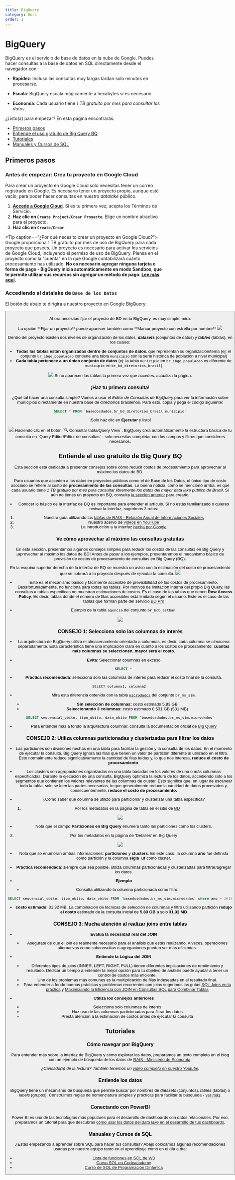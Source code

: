 ```yaml
---
title: BigQuery
category: Docs
order: 1
---
```


# BigQuery

BigQuery es el servicio de base de datos en la nube de Google. Puedes hacer consultas a la base de datos en SQL directamente desde el navegador con:

- **Rapidez**: Incluso las consultas muy largas tardan solo minutos en procesarse.

- **Escala**: BigQuery escala mágicamente a hexabytes si es necesario.

- **Economía**: Cada usuario tiene *1 TB gratuito por mes para consultar
  los datos*.

¿Listo(a) para empezar? En esta página encontrarás:

- [Primeros pasos](#primeros-pasos)
- [Entiende el uso gratuito de Big Query BQ](#entiende-el-uso-gratuito-de-big-query-bq)
- [Tutoriales](#tutoriales)
- [Manuales y Cursos de SQL](#manuales-y-cursos-de-sql)

## Primeros pasos

### Antes de empezar: Crea tu proyecto en Google Cloud

Para crear un proyecto en Google Cloud solo necesitas tener un correo registrado en
Google. Es necesario tener un proyecto propio, aunque esté vacío, para poder
hacer consultas en nuestro *datalake* público.

1. **[Accede a Google Cloud](https://console.cloud.google.com/projectselector2/home/dashboard)**.
   Si es tu primera vez, acepta los Términos de Servicio.
3. **Haz clic en `Create Project/Crear Proyecto`**. Elige un nombre atractivo para el proyecto.
5. **Haz clic en `Create/Crear`**

<Tip caption=="¿Por qué necesito crear un proyecto en Google Cloud?">
    Google proporciona 1 TB gratuito por mes de uso de BigQuery para cada
    proyecto que posees. Un proyecto es necesario para activar los
    servicios de Google Cloud, incluyendo el permiso de uso de BigQuery.
    Piensa en el proyecto como la "cuenta" en la que Google contabilizará cuánto
    procesamiento has utilizado. **No es necesario agregar
    ninguna tarjeta o forma de pago - BigQuery inicia automáticamente en modo Sandbox, que te permite utilizar sus recursos sin agregar un método de pago. [Lee más aquí](https://cloud.google.com/bigquery/docs/sandbox/?hl=es).**
</Tip>

### Accediendo al datalake de `Base de los Datos`

El botón de abajo te dirigirá a nuestro proyecto en Google BigQuery:

<Button
  href="https://console.cloud.google.com/bigquery?p=basedosdados&page=project"
  text="Ir a BigQuery"
/>

Ahora necesitas fijar el proyecto de BD en tu BigQuery, es muy simple, mira:

<Warning>
La opción **Fijar un proyecto** puede aparecer también como **Marcar proyecto con estrella por nombre**
</Warning>

<Image src="/docs/bq_access_project_new.gif"/>

Dentro del proyecto existen dos niveles de organización de los datos,
<strong>*datasets*</strong> (conjuntos de datos) y
<strong>*tables*</strong> (tablas), en los cuales:

- **Todas las tablas están organizadas dentro de conjuntos de datos**, que
  representan su organización/tema (ej: el conjunto
  `br_ibge_populacao` contiene una tabla `municipio` con la serie
  histórica de población a
  nivel municipal)
- **Cada tabla pertenece a un único conjunto de datos** (ej: la tabla
  `municipio` en `br_ibge_populacao` es diferente de `municipio` en `br_bd_diretorios_brasil`)
  
<Tip caption="[Mira aquí la guía de Google sobre cómo funciona la interfaz de BigQuery](https://cloud.google.com/bigquery/docs/bigquery-web-ui)."/>

<Image src="/docs/bq_dataset_tables_structure.png" />

<Warning>
Si no aparecen las tablas la primera vez que accedes, actualiza la página.
</Warning>

### ¡Haz tu primera consulta!

¿Qué tal hacer una consulta simple? Vamos a usar el *Editor de Consultas de
BigQuery* para ver la información sobre municipios directamente en nuestra base de directorios brasileños. Para esto,
copia y pega el código siguiente:

```sql
SELECT * FROM `basedosdados.br_bd_diretorios_brasil.municipio`
```

¡Solo haz clic en **Ejecutar** y listo!

<Image src="/docs/bq_query_municipios.png"/>

<Tip caption="Consejo">
    Haciendo clic en el botón `🔍 Consultar tabla/Query View`, BigQuery crea
    automáticamente la estructura básica de tu consulta en `Query Editor/Editor
    de consultas` - solo necesitas completar con los campos y filtros que
    consideres necesarios.
</Tip>

## Entiende el uso gratuito de Big Query BQ

Esta sección está dedicada a presentar consejos sobre cómo reducir costos de procesamiento para aprovechar al máximo los datos de BD.

Para usuarios que acceden a los datos en proyectos públicos como el de Base de los Datos, el único tipo de costo asociado se refiere al costo de **procesamiento de las consultas**. La buena noticia, como se mencionó arriba, es que cada usuario tiene *1 TB gratuito por mes para consultar libremente los datos del mayor data lake público de Brasil*. Si aún no tienes un proyecto en BQ, consulta [la sección anterior](access_data_bq/#primeros-pasos) para crearlo.

- Conocer lo básico de la interfaz de BQ es importante para entender el artículo. Si no estás familiarizado o quieres revisar la interfaz, sugerimos 3 rutas:
1. Nuestra guía utilizando las [tablas de RAIS - Relación Anual de Informaciones Sociales](https://dev.to/basedosdados/bigquery-101-45pk) 
2. Nuestro acervo de [videos en YouTube](https://www.youtube.com/@BasedosDados)
3. La introducción a la interfaz [hecha por Google](https://cloud.google.com/bigquery/docs/bigquery-web-ui?hl=es)

### Ve cómo aprovechar al máximo las consultas gratuitas

En esta sección, presentamos algunos consejos simples para reducir los costos de las consultas en Big Query y ¡aprovechar al máximo los datos de BD! Antes de pasar a los ejemplos, presentaremos el mecanismo básico de previsión de costos de procesamiento de consultas en Big Query (BQ).

<Tip caption="Estimaciones de costos"/>
  En la esquina superior derecha de la interfaz de BQ se muestra un aviso con la estimación del costo de procesamiento que se cobrará a tu proyecto después de ejecutar la consulta.
  
<Image src="/docs/bq_query_estimated_costs.png"/>


- Este es el mecanismo básico y fácilmente accesible de previsibilidad de los costos de procesamiento. Desafortunadamente, no funciona para todas las tablas. Por motivos de limitación interna del propio Big Query, las consultas a tablas específicas no muestran estimaciones de costos. Es el caso de las tablas que tienen **Row Access Policy**. Es decir, tablas donde el número de filas accesibles está limitado según el usuario. Este es el caso de las tablas que forman parte del servicio [BD Pro](https://info.basedosdados.org/es/bd-pro)

- Ejemplo de la tabla `agencia` del conjunto `br_bcb_estban`. 
  
<Image src="/docs/bq_query_estimated_costs_row_security.png"/>

### CONSEJO 1: **Selecciona solo las columnas de interés**
	
- La arquitectura de BigQuery utiliza el almacenamiento orientado a columnas, es decir, cada columna se almacena separadamente. Esta característica tiene una implicación clara en cuanto a los costos de procesamiento: **cuantas más columnas se seleccionen, mayor será el costo.**
	

- **Evita**: Seleccionar columnas en exceso

```sql 
    SELECT * 
```

- **Práctica recomendada**: selecciona solo las columnas de interés para reducir el costo final de la consulta.

```sql
SELECT columna1, columna2 
```
- Mira esta diferencia obtenida con la tabla [`microdados`](https://basedosdados.org/es/dataset/5beeec93-cbf3-43f6-9eea-9bee6a0d1683?table=dea823a5-cad7-4014-b77c-4aa33b3b0541) del conjunto `br_ms_sim`.

  - **Sin selección de columnas:** costo estimado 5.83 GB
  - **Seleccionando 3 columnas:** costo estimado 0.531 GB (531 MB)

```sql
SELECT sequencial_obito, tipo_obito, data_obito FROM `basedosdados.br_ms_sim.microdados`
``` 

	
- Para entender más a fondo la arquitectura columnar, consulta la documentación oficial de [Big Query](https://cloud.google.com/bigquery/docs/storage_overview?hl=es)

### CONSEJO 2: Utiliza columnas particionadas y clusterizadas para filtrar los datos

- Las particiones son divisiones hechas en una tabla para facilitar la gestión y la consulta de los datos. En el momento de ejecutar la consulta, Big Query ignora las filas que tienen un valor de partición diferente al utilizado en el filtro. Esto normalmente reduce significativamente la cantidad de filas leídas y, lo que nos interesa, **reduce el costo de procesamiento**.

- Los clusters son agrupaciones organizadas en una tabla basadas en los valores de una o más columnas especificadas. Durante la ejecución de una consulta, BigQuery optimiza la lectura de los datos, accediendo solo a los segmentos que contienen los valores relevantes de las columnas de cluster. Esto significa que, en lugar de escanear toda la tabla, solo se leen las partes necesarias, lo que generalmente reduce la cantidad de datos procesados y, consecuentemente, **reduce el costo de procesamiento.**

- ¿Cómo saber qué columna se utilizó para particionar y clusterizar una tabla específica?

  1. Por los metadatos en la página de tabla en el sitio de [BD](https://basedosdados.org/es/dataset/5beeec93-cbf3-43f6-9eea-9bee6a0d1683?table=dea823a5-cad7-4014-b77c-4aa33b3b0541)

<Image src="/docs/website_metadata_table_partitions.gif"/>

  - Nota que el campo **Particiones en Big Query** enumera tanto las particiones como los clusters.

  2. Por los metadatos en la página de 'Detalles' en Big Query
  
<Image src="/docs/bq_metadada_table_partitions_clusters.gif"/>

  - Nota que se enumeran ambas informaciones: **particiones** y **clusters**. En este caso, la columna **año** fue definida como partición y la columna **sigla_uf** como cluster.  

- **Práctica recomendada**: siempre que sea posible, utiliza columnas particionadas y clusterizadas para filtrar/agregar los datos.

- **Ejemplo**
  - Consulta utilizando la columna particionada como filtro:
```sql
SELECT sequencial_obito, tipo_obito, data_obito FROM `basedosdados.br_ms_sim.microdados` where ano = 2015
```
  - **costo estimado**: 31.32 MB. La combinación de técnicas de selección de columnas y filtro utilizando partición **redujo el costo** estimado de la consulta inicial de **5.83 GB** a solo **31.32 MB**

### CONSEJO 3: Mucha atención al realizar joins entre tablas

- **Evalúa la necesidad real del JOIN**
  - Asegúrate de que el join es realmente necesario para el análisis que estás realizando. A veces, operaciones alternativas como subconsultas o agregaciones pueden ser más eficientes.

- **Entiende la Lógica del JOIN**
  - Diferentes tipos de joins (INNER, LEFT, RIGHT, FULL) tienen diferentes implicaciones de rendimiento y resultado. Dedicar un tiempo a entender la mejor opción para tu objetivo de análisis puede ayudar a tener un control de costos más eficiente. 
  - Uno de los problemas más comunes es la multiplicación de filas indeseadas en el resultado final. 
  - Para entender a fondo buenas prácticas y problemas recurrentes con joins sugerimos las guías [SQL Joins en la práctica](https://medium.com/@aneuk3/sql-joins-defcf817e8cf) y [Maximizando la Eficiencia con JOIN en Consultas SQL para Combinar Tablas](https://medium.com/comunidadeds/maximizando-la-eficiencia-con-join-en-consultas-sql-para-combinar-tablas-55bd3b62fa09) 

- **Utiliza los consejos anteriores**
  - Selecciona solo columnas de interés
  - Haz uso de las columnas particionadas para filtrar los datos
  - Presta atención a la estimación de costos antes de ejecutar la consulta


## Tutoriales

### Cómo navegar por BigQuery

Para entender más sobre la interfaz de BigQuery y cómo explorar los
datos, preparamos un texto completo en el blog con un ejemplo de búsqueda de los
datos de [RAIS - Ministerio de Economía](https://dev.to/basedosdados/bigquery-101-45pk).

*¿Cansado(a) de la lectura? También tenemos un [video completo en nuestro Youtube](https://www.youtube.com/watch?v=nGM2OwTUY_M&t=1285s).*

### Entiende los datos

BigQuery tiene un mecanismo de búsqueda que permite buscar por nombres
de *datasets* (conjuntos), *tables* (tablas) o *labels* (grupos).
Construimos reglas de nomenclatura simples y prácticas para facilitar tu
búsqueda - [ver más](style_data.md).

### Conectando con PowerBI

Power BI es una de las tecnologías más populares para el desarrollo
de dashboards con datos relacionales. Por eso, preparamos un tutorial
para que descubras [cómo usar los datos del *data lake* en el desarrollo de tus dashboards](https://dev.to/basedosdados/tutorial-power-bi-j6d).

### Manuales y Cursos de SQL

¿Estás empezando a aprender sobre SQL para hacer tus consultas? Abajo
colocamos algunas recomendaciones usadas por nuestro equipo tanto en el
aprendizaje como en el día a día:

- [Lista de funciones en SQL de W3](https://www.w3schools.com/sql/default.Asp)
- [Curso SQL en Codeacademy](https://www.codecademy.com/learn/learn-sql)
- [Curso de SQL de Programación Dinámica](https://www.youtube.com/watch?v=z32438Yehl4&list=PL5TJqBvpXQv5n1N15kcK1m9oKJm_cv-m6&index=2)

